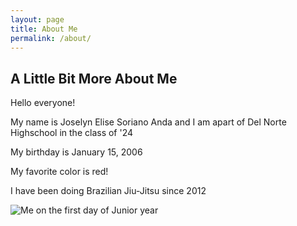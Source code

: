 ```yaml
---
layout: page
title: About Me
permalink: /about/
---
```

## A Little Bit More About Me

Hello everyone! 

My name is Joselyn Elise Soriano Anda and I am apart of Del Norte Highschool in the class of '24 

My birthday is January 15, 2006

My favorite color is red!

I have been doing Brazilian Jiu-Jitsu since 2012


 
 
![Me on the first day of Junior year](04F415CC-FD71-45FD-9609-FAC9267614FD.png)


